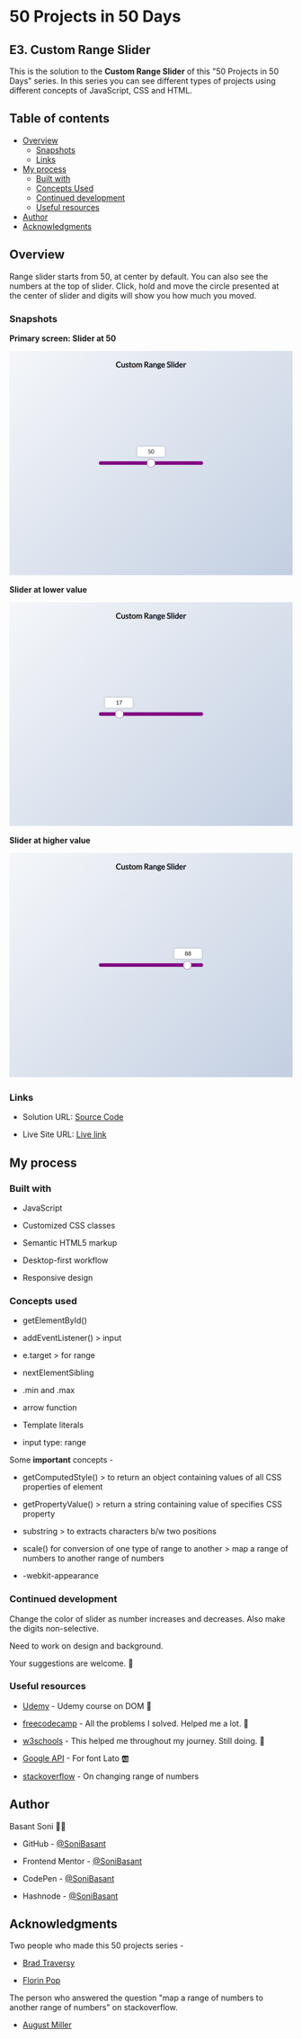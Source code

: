 # 50 Projects in 50 Days

## E3. Custom Range Slider

This is the solution to the **Custom Range Slider** of this "50 Projects in 50 Days" series. In this series you can see different types of projects using different concepts of JavaScript, CSS and HTML.

## Table of contents

- [Overview](#overview)
  - [Snapshots](#snapshots)
  - [Links](#links)
- [My process](#my-process)
  - [Built with](#built-with)
  - [Concepts Used](#concepts-used)
  - [Continued development](#continued-development)
  - [Useful resources](#useful-resources)
- [Author](#author)
- [Acknowledgments](#acknowledgments)

## Overview

Range slider starts from 50, at center by default. You can also see the numbers at the top of slider. Click, hold and move the circle presented at the center of slider and digits will show you how much you moved.

### Snapshots

**Primary screen: Slider at 50**

![Custom Range Slider](Images/Custom-range-snap-1.png)

**Slider at lower value**

![Custom Range Slider](Images/Custom-range-snap-2.png)

**Slider at higher value**

![Custom Range Slider](Images/Custom-range-snap-3.png)

### Links

- Solution URL: [Source Code](https://github.com/SoniBasant/50-Projects-on-JS-DOM/tree/main/E3.%20Custom%20Range%20Slider)

- Live Site URL: [Live link](https://sonibasant.github.io/50-Projects-on-JS-DOM/E3.%20Custom%20Range%20Slider/customRangeSlider.html)

## My process

### Built with

- JavaScript

- Customized CSS classes
- Semantic HTML5 markup
- Desktop-first workflow
- Responsive design

### Concepts used

- getElementById()

- addEventListener() > input
- e.target > for range
- nextElementSibling
- .min and .max
- arrow function
- Template literals
- input type: range

Some **important** concepts -

- getComputedStyle() > to return an object containing values of all CSS properties of element

- getPropertyValue() > return a string containing value of specifies CSS property
- substring > to extracts characters b/w two positions
- scale() for conversion of one type of range to another > map a range of numbers to another range of numbers
- -webkit-appearance

### Continued development

Change the color of slider as number increases and decreases. Also make the digits non-selective.

Need to work on design and background.

Your suggestions are welcome. 🙌

### Useful resources

- [Udemy](https://www.udemy.com/course/50-projects-50-days/) - Udemy course on DOM 🤝

- [freecodecamp](https://www.freecodecamp.org/) - All the problems I solved. Helped me a lot. 🙌
- [w3schools](https://www.w3schools.com) - This helped me throughout my journey. Still doing. 🙂
- [Google API](https://fonts.googleapis.com/css?family=Lato&display=swap) - For font Lato 🆎
- [stackoverflow](https://stackoverflow.com/) - On changing range of numbers

## Author

Basant Soni 👨‍💻

- GitHub - [@SoniBasant](https://github.com/SoniBasant)

- Frontend Mentor - [@SoniBasant](https://www.frontendmentor.io/profile/SoniBasant)
- CodePen - [@SoniBasant](https://codepen.io/sonibasant)
- Hashnode - [@SoniBasant](https://sonibasant.hashnode.dev/)

## Acknowledgments

Two people who made this 50 projects series -

- [Brad Traversy](https://github.com/bradtraversy)

- [Florin Pop](https://github.com/florinpop17)

The person who answered the question "map a range of numbers to another range of numbers" on stackoverflow.

- [August Miller](https://stackoverflow.com/questions/10756313/javascript-jquery-map-a-range-of-numbers-to-another-range-of-numbers)
